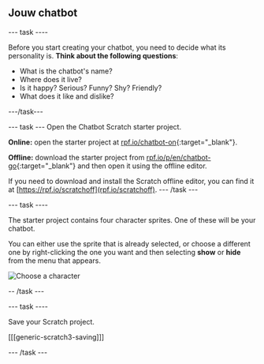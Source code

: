 ## Jouw chatbot

\--- task \----

Before you start creating your chatbot, you need to decide what its personality is. **Think about the following questions**:

+ What is the chatbot's name?
+ Where does it live?
+ Is it happy? Serious? Funny? Shy? Friendly?
+ What does it like and dislike?

\---/task\---

\--- task \--- Open the Chatbot Scratch starter project.

**Online:** open the starter project at [rpf.io/chatbot-on](http://rpf.io/chatbot-on){:target="_blank"}.

**Offline:** download the starter project from [rpf.io/p/en/chatbot-go](http://rpf.io/p/en/chatbot-go){:target="_blank"} and then open it using the offline editor.

If you need to download and install the Scratch offline editor, you can find it at [https://rpf.io/scratchoff](rpf.io/scratchoff). \--- /task \---

\--- task \----

The starter project contains four character sprites. One of these will be your chatbot.

You can either use the sprite that is already selected, or choose a different one by right-clicking the one you want and then selecting **show** or **hide** from the menu that appears.

![Choose a character](images/chatbot-characters.png)

-- /task \---

\--- task \----

Save your Scratch project.

[[[generic-scratch3-saving]]]

\--- /task \---